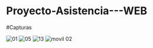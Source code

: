 # Proyecto-Asistencia---WEB

#Capturas

![01](https://user-images.githubusercontent.com/119747746/205450130-10520c44-5ee5-4e93-af05-7d7e65493599.png)
![05](https://user-images.githubusercontent.com/119747746/205450131-fab26b53-ad32-4e00-b6a6-a670119e135c.png)
![13](https://user-images.githubusercontent.com/119747746/205450133-b75966f6-2477-44d9-a1e7-a35998acf615.png)
![movil 02](https://user-images.githubusercontent.com/119747746/205450135-3e6b240c-b101-4959-bccb-01270724795c.jpeg)
